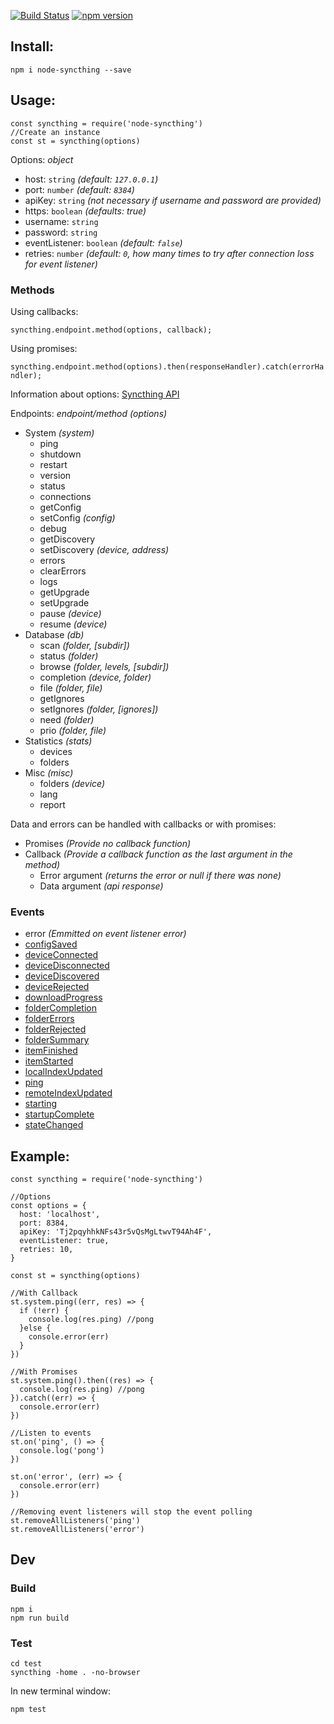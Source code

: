 [![Build Status](https://travis-ci.org/JodusNodus/node-syncthing.svg?branch=master)](https://travis-ci.org/JodusNodus/node-syncthing)
[![npm version](https://badge.fury.io/js/node-syncthing.svg)](https://badge.fury.io/js/node-syncthing)

## Install:
`npm i node-syncthing --save`

## Usage:
```
const syncthing = require('node-syncthing')
//Create an instance
const st = syncthing(options)
```

Options: _object_
* host: `string` _(default: `127.0.0.1`)_
* port: `number` _(default: `8384`)_
* apiKey: `string` _(not necessary if username and password are provided)_
* https: `boolean` _(defaults: true)_
* username: `string`
* password: `string`
* eventListener: `boolean` _(default: `false`)_
* retries: `number` _(default: `0`, how many times to try after connection loss for event listener)_

### Methods
Using callbacks:

`syncthing.endpoint.method(options, callback);`

Using promises:

`syncthing.endpoint.method(options).then(responseHandler).catch(errorHandler);`

Information about options: [Syncthing API](http://docs.syncthing.net/dev/rest.html)

Endpoints: _endpoint/method (options)_
* System _(system)_
  - ping
  - shutdown
  - restart
  - version
  - status
  - connections
  - getConfig
  - setConfig _(config)_
  - debug
  - getDiscovery
  - setDiscovery _(device, address)_
  - errors
  - clearErrors
  - logs
  - getUpgrade
  - setUpgrade
  - pause _(device)_
  - resume _(device)_
* Database _(db)_
  - scan _(folder, [subdir])_
  - status _(folder)_
  - browse _(folder, levels, [subdir])_
  - completion _(device, folder)_
  - file _(folder, file)_
  - getIgnores
  - setIgnores _(folder, [ignores])_
  - need _(folder)_
  - prio _(folder, file)_
* Statistics _(stats)_
  - devices
  - folders
* Misc _(misc)_
  - folders _(device)_
  - lang
  - report

Data and errors can be handled with callbacks or with promises:
* Promises _(Provide no callback function)_
* Callback _(Provide a callback function as the last argument in the method)_
  - Error argument _(returns the error or null if there was none)_
  - Data argument _(api response)_

### Events
* error _(Emmitted on event listener error)_
* [configSaved](http://docs.syncthing.net/events/configsaved.html)
* [deviceConnected](http://docs.syncthing.net/events/deviceconnected.html)
* [deviceDisconnected](http://docs.syncthing.net/events/devicedisconnected.html)
* [deviceDiscovered](http://docs.syncthing.net/events/devicediscovered.html)
* [deviceRejected](http://docs.syncthing.net/events/devicerejected.html)
* [downloadProgress](http://docs.syncthing.net/events/downloadprogress.html)
* [folderCompletion](http://docs.syncthing.net/events/foldercompletion.html)
* [folderErrors](http://docs.syncthing.net/events/foldererrors.html)
* [folderRejected](http://docs.syncthing.net/events/folderrejected.html)
* [folderSummary](http://docs.syncthing.net/events/foldersummary.html)
* [itemFinished](http://docs.syncthing.net/events/itemfinished.html)
* [itemStarted](http://docs.syncthing.net/events/itemstarted.html)
* [localIndexUpdated](http://docs.syncthing.net/events/localindexupdated.html)
* [ping](http://docs.syncthing.net/events/ping.html)
* [remoteIndexUpdated](http://docs.syncthing.net/events/remoteindexupdated.html)
* [starting](http://docs.syncthing.net/events/starting.html)
* [startupComplete](http://docs.syncthing.net/events/startupcomplete.html)
* [stateChanged](http://docs.syncthing.net/events/statechanged.html)

## Example:
```
const syncthing = require('node-syncthing')

//Options
const options = {
  host: 'localhost',
  port: 8384,
  apiKey: 'Tj2pqyhhkNFs43r5vQsMgLtwvT94Ah4F',
  eventListener: true,
  retries: 10,
}

const st = syncthing(options)

//With Callback
st.system.ping((err, res) => {
  if (!err) {
    console.log(res.ping) //pong
  }else {
    console.error(err)
  }
})

//With Promises
st.system.ping().then((res) => {
  console.log(res.ping) //pong
}).catch((err) => {
  console.error(err)
})

//Listen to events
st.on('ping', () => {
  console.log('pong')
})

st.on('error', (err) => {
  console.error(err)
})

//Removing event listeners will stop the event polling
st.removeAllListeners('ping')
st.removeAllListeners('error')
```
## Dev
### Build
```
npm i
npm run build
```

### Test
```
cd test
syncthing -home . -no-browser
```

In new terminal window:

`npm test`
